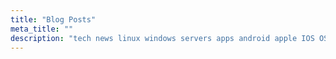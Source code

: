 ```yaml
---
title: "Blog Posts"
meta_title: ""
description: "tech news linux windows servers apps android apple IOS OS tweak prodactivity"
---
```

